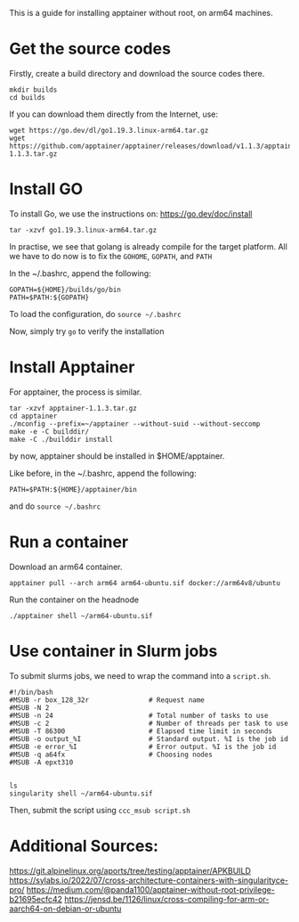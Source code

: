 This is a guide for installing apptainer without root, on arm64 machines.

# Get the source codes

Firstly, create a build directory and download the source codes there.

```
mkdir builds
cd builds
```

If you can download them directly from the Internet, use:

```
wget https://go.dev/dl/go1.19.3.linux-arm64.tar.gz
wget https://github.com/apptainer/apptainer/releases/download/v1.1.3/apptainer-1.1.3.tar.gz
```

# Install GO

To install Go, we use the instructions on: https://go.dev/doc/install

```
tar -xzvf go1.19.3.linux-arm64.tar.gz
```

In practise, we see that golang is already compile for the target platform.
All we have to do now is to fix the `GOHOME`, `GOPATH`, and `PATH`

In the ~/.bashrc, append the following:

```
GOPATH=${HOME}/builds/go/bin
PATH=$PATH:${GOPATH}
```

To load the configuration, do `source ~/.bashrc`

Now, simply try `go` to verify the installation

# Install Apptainer

For apptainer, the process is similar.

```
tar -xzvf apptainer-1.1.3.tar.gz
cd apptainer
./mconfig --prefix=~/apptainer --without-suid --without-seccomp
make -e -C builddir/
make -C ./builddir install
```

by now, apptainer should be installed in $HOME/apptainer.

Like before, in the ~/.bashrc, append the following:

```
PATH=$PATH:${HOME}/apptainer/bin
```

and do  `source ~/.bashrc`

# Run a container

Download an arm64 container.

```
apptainer pull --arch arm64 arm64-ubuntu.sif docker://arm64v8/ubuntu
```

Run the container on the headnode

```
./apptainer shell ~/arm64-ubuntu.sif
```

# Use container in Slurm jobs

To submit slurms jobs, we need to wrap the command into a `script.sh`.

```
#!/bin/bash
#MSUB -r box_128_32r               # Request name
#MSUB -N 2
#MSUB -n 24                        # Total number of tasks to use
#MSUB -c 2                         # Number of threads per task to use
#MSUB -T 86300                     # Elapsed time limit in seconds
#MSUB -o output_%I                 # Standard output. %I is the job id
#MSUB -e error_%I                  # Error output. %I is the job id
#MSUB -q a64fx                     # Choosing nodes
#MSUB -A epxt310


ls
singularity shell ~/arm64-ubuntu.sif
```

Then, submit the script using `ccc_msub script.sh`

# Additional Sources:

https://git.alpinelinux.org/aports/tree/testing/apptainer/APKBUILD
https://sylabs.io/2022/07/cross-architecture-containers-with-singularityce-pro/
https://medium.com/@panda1100/apptainer-without-root-privilege-b21695ecfc42
https://jensd.be/1126/linux/cross-compiling-for-arm-or-aarch64-on-debian-or-ubuntu